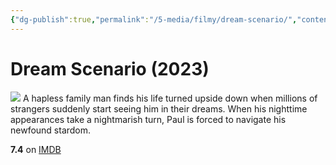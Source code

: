 ```yaml
---
{"dg-publish":true,"permalink":"/5-media/filmy/dream-scenario/","contentClasses":"movie","tags":["to-watch","фильм","#Comedy","#Horror"],"created":"2024-01-20T05:36:45.385+07:00","updated":"2024-01-20T05:55:02.190+07:00"}
---
```


# Dream Scenario (2023)
![](https://m.media-amazon.com/images/M/MV5BZDI4MjI1YmYtYzg1Ny00MWQzLWIwNTgtNmFkMWNhYTYzYjdkXkEyXkFqcGdeQXVyMTUzMTg2ODkz._V1_SX300.jpg)
A hapless family man finds his life turned upside down when millions of strangers suddenly start seeing him in their dreams. When his nighttime appearances take a nightmarish turn, Paul is forced to navigate his newfound stardom.

**7.4** on [IMDB](https://www.imdb.com/title/tt21942866)
